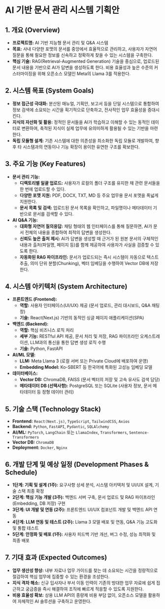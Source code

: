 # AI 기반 문서 관리 시스템 기획안

## 1. 개요 (Overview)
- **프로젝트명:** AI 기반 지능형 문서 관리 및 Q&A 시스템
- **목표:** 사내 다양한 포맷의 문서를 중앙에서 효율적으로 관리하고, 사용자가 자연어 질문을 통해 필요한 정보를 신속하고 정확하게 찾을 수 있는 시스템을 구축한다.
- **핵심 기술:** RAG(Retrieval-Augmented Generation) 기술을 중심으로, 업로드된 문서 내용을 기반으로 AI가 답변을 생성하도록 한다. 비용 효율성과 높은 수준의 커스터마이징을 위해 오픈소스 모델인 Meta의 Llama 3를 적용한다.

## 2. 시스템 목표 (System Goals)
- **정보 접근성 극대화:** 분산된 매뉴얼, 기획안, 보고서 등을 단일 시스템으로 통합하여 정보 검색에 소요되는 시간을 획기적으로 단축하고, 전사적인 업무 효율성을 증대시킨다.
- **지식의 자산화 및 활용:** 정적인 문서들을 AI가 학습하고 이해할 수 있는 동적인 데이터로 변환하여, 축적된 지식이 실제 업무에 유의미하게 활용될 수 있는 기반을 마련한다.
- **독립 모듈형 설계:** 기존 시스템에 대한 의존성을 최소화한 독립 모듈로 개발하여, 향후 타 시스템과의 연동이나 기능 확장이 용이한 유연한 구조를 확보한다.

## 3. 주요 기능 (Key Features)
- **문서 관리 기능:**
  - **디렉토리별 일괄 업로드:** 사용자가 로컬의 폴더 구조를 유지한 채 관련 문서들을 한 번에 업로드할 수 있다.
  - **다양한 포맷 지원:** PDF, DOCX, TXT, MD 등 주요 업무용 문서 포맷을 폭넓게 지원한다.
  - **문서 목록 및 검색:** 업로드된 문서 목록을 확인하고, 파일명이나 메타데이터 기반으로 문서를 검색할 수 있다.
- **AI Q&A 기능:**
  - **대화형 자연어 질의응답:** 채팅 형태의 웹 인터페이스를 통해 질문하면, AI가 문서 전체의 내용을 종합하여 최적의 답변을 생성한다.
  - **신뢰도 높은 출처 제시:** AI가 답변을 생성할 때 근거가 된 원본 문서의 구체적인 내용과 출처(파일명, 페이지 등)를 함께 제공하여 사용자가 사실을 검증할 수 있도록 한다.
  - **자동화된 RAG 파이프라인:** 문서가 업로드되는 즉시 시스템이 자동으로 텍스트 추출, 의미 단위 분할(Chunking), 벡터 임베딩을 수행하여 Vector DB에 저장한다.

## 4. 시스템 아키텍처 (System Architecture)
- **프론트엔드 (Frontend):**
  - **역할:** 사용자 인터페이스(UI/UX) 제공 (문서 업로드, 관리 대시보드, Q&A 채팅창)
  - **기술:** React(Next.js) 기반의 동적인 싱글 페이지 애플리케이션(SPA)
- **백엔드 (Backend):**
  - **역할:** 핵심 비즈니스 로직 처리
  - **세부 기능:** RESTful API 제공, 문서 처리 및 저장, RAG 파이프라인 오케스트레이션, LLM과의 통신을 통한 답변 생성 로직 수행
  - **기술:** Python, FastAPI
- **AI/ML 모델:**
  - **LLM:** Meta Llama 3 (로컬 서버 또는 Private Cloud에 배포하여 운영)
  - **Embedding Model:** Ko-SBERT 등 한국어에 특화된 고성능 임베딩 모델
- **데이터베이스:**
  - **Vector DB:** ChromaDB, FAISS (문서 벡터의 저장 및 고속 유사도 검색 담당)
  - **메타데이터 DB (선택사항):** PostgreSQL 또는 SQLite (사용자 정보, 문서 메타데이터 등 정형 데이터 관리)

## 5. 기술 스택 (Technology Stack)
- **Frontend:** `React(Next.js)`, `TypeScript`, `TailwindCSS`, `Axios`
- **Backend:** `Python`, `FastAPI`, `Pydantic`, `SQLAlchemy`
- **AI/ML:** `PyTorch`, `LangChain` 또는 `LlamaIndex`, `Transformers`, `Sentence-Transformers`
- **Vector DB:** `ChromaDB`
- **Deployment:** `Docker`, `Nginx`

## 6. 개발 단계 및 예상 일정 (Development Phases & Schedule)
- **1단계: 기획 및 설계 (1주):** 요구사항 상세 분석, 시스템 아키텍처 및 UI/UX 설계, 기술 스택 최종 확정
- **2단계: 핵심 기능 개발 (3주):** 백엔드 서버 구축, 문서 업로드 및 RAG 파이프라인(Embedding, DB 저장) 구현
- **3단계: UI 개발 및 연동 (2주):** 프론트엔드 UI/UX 컴포넌트 개발 및 백엔드 API 연동
- **4단계: LLM 연동 및 테스트 (2주):** Llama 3 모델 배포 및 연동, Q&A 기능 고도화 및 통합 테스트
- **5단계: 안정화 및 배포 (1주):** 사용자 피드백 기반 개선, 버그 수정, 성능 최적화 및 최종 배포

## 7. 기대 효과 (Expected Outcomes)
- **업무 생산성 향상:** 내부 자료나 업무 가이드를 찾는 데 소요되는 시간을 정량적으로 절감하여 핵심 업무에 집중할 수 있는 환경을 조성한다.
- **지식 격차 해소:** 신규 입사자나 부서 이동 인력이 기존의 방대한 업무 자료에 쉽게 접근하고 궁금증을 즉시 해결하여 조직에 빠르게 적응할 수 있도록 지원한다.
- **비용 효율성 확보:** 상용 LLM API의 종량제 비용 부담 없이, 오픈소스 모델을 활용하여 자체적인 AI 솔루션을 구축하고 운영한다.
